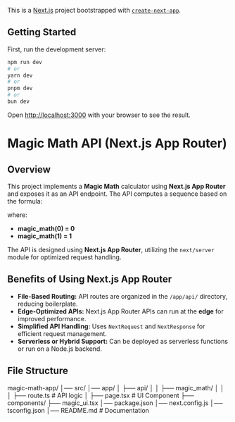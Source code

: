 This is a [Next.js](https://nextjs.org) project bootstrapped with [`create-next-app`](https://nextjs.org/docs/app/api-reference/cli/create-next-app).

## Getting Started

First, run the development server:

```bash
npm run dev
# or
yarn dev
# or
pnpm dev
# or
bun dev
```

Open [http://localhost:3000](http://localhost:3000) with your browser to see the result.



# Magic Math API (Next.js App Router)

## Overview

This project implements a **Magic Math** calculator using **Next.js App Router** and exposes it as an API endpoint. The API computes a sequence based on the formula:

where:  
- **magic_math(0) = 0**  
- **magic_math(1) = 1**  

The API is designed using **Next.js App Router**, utilizing the `next/server` module for optimized request handling.

## Benefits of Using Next.js App Router

- **File-Based Routing:** API routes are organized in the `/app/api/` directory, reducing boilerplate.
- **Edge-Optimized APIs:** Next.js App Router APIs can run at the **edge** for improved performance.
- **Simplified API Handling:** Uses `NextRequest` and `NextResponse` for efficient request management.
- **Serverless or Hybrid Support:** Can be deployed as serverless functions or run on a Node.js backend.


## File Structure
magic-math-app/
    │── src/
     │── app/
        │   ├── api/
        │   │   ├── magic_math/
        │   │   │   ├── route.ts  # API logic
        │   ├── page.tsx          # UI Component
        ├── components/
            ├── magic_ui.tsx
│── package.json
│── next.config.js
│── tsconfig.json
│── README.md             # Documentation
